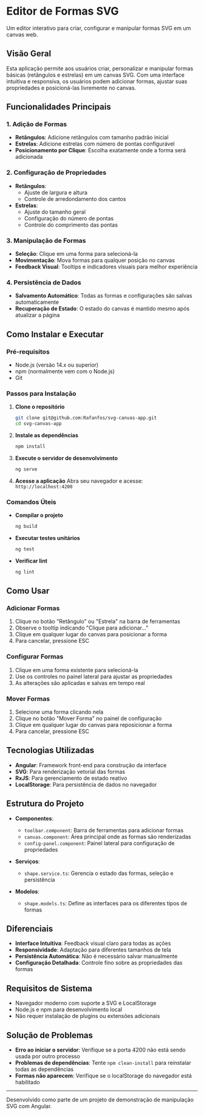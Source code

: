 # Editor de Formas SVG

Um editor interativo para criar, configurar e manipular formas SVG em um canvas web.

## Visão Geral

Esta aplicação permite aos usuários criar, personalizar e manipular formas básicas (retângulos e estrelas) em um canvas SVG. Com uma interface intuitiva e responsiva, os usuários podem adicionar formas, ajustar suas propriedades e posicioná-las livremente no canvas.

## Funcionalidades Principais

### 1. Adição de Formas
- **Retângulos**: Adicione retângulos com tamanho padrão inicial
- **Estrelas**: Adicione estrelas com número de pontas configurável
- **Posicionamento por Clique**: Escolha exatamente onde a forma será adicionada

### 2. Configuração de Propriedades
- **Retângulos**:
  - Ajuste de largura e altura
  - Controle de arredondamento dos cantos
- **Estrelas**:
  - Ajuste do tamanho geral
  - Configuração do número de pontas
  - Controle do comprimento das pontas

### 3. Manipulação de Formas
- **Seleção**: Clique em uma forma para selecioná-la
- **Movimentação**: Mova formas para qualquer posição no canvas
- **Feedback Visual**: Tooltips e indicadores visuais para melhor experiência

### 4. Persistência de Dados
- **Salvamento Automático**: Todas as formas e configurações são salvas automaticamente
- **Recuperação de Estado**: O estado do canvas é mantido mesmo após atualizar a página

## Como Instalar e Executar

### Pré-requisitos
- Node.js (versão 14.x ou superior)
- npm (normalmente vem com o Node.js)
- Git

### Passos para Instalação

1. **Clone o repositório**
   ```bash
   git clone git@github.com:Rafanfos/svg-canvas-app.git
   cd svg-canvas-app
   ```

2. **Instale as dependências**
   ```bash
   npm install
   ```

3. **Execute o servidor de desenvolvimento**
   ```bash
   ng serve
   ```

4. **Acesse a aplicação**
   Abra seu navegador e acesse: `http://localhost:4200`

### Comandos Úteis

- **Compilar o projeto**
  ```bash
  ng build
  ```

- **Executar testes unitários**
  ```bash
  ng test
  ```

- **Verificar lint**
  ```bash
  ng lint
  ```

## Como Usar

### Adicionar Formas
1. Clique no botão "Retângulo" ou "Estrela" na barra de ferramentas
2. Observe o tooltip indicando "Clique para adicionar..."
3. Clique em qualquer lugar do canvas para posicionar a forma
4. Para cancelar, pressione ESC

### Configurar Formas
1. Clique em uma forma existente para selecioná-la
2. Use os controles no painel lateral para ajustar as propriedades
3. As alterações são aplicadas e salvas em tempo real

### Mover Formas
1. Selecione uma forma clicando nela
2. Clique no botão "Mover Forma" no painel de configuração
3. Clique em qualquer lugar do canvas para reposicionar a forma
4. Para cancelar, pressione ESC

## Tecnologias Utilizadas

- **Angular**: Framework front-end para construção da interface
- **SVG**: Para renderização vetorial das formas
- **RxJS**: Para gerenciamento de estado reativo
- **LocalStorage**: Para persistência de dados no navegador

## Estrutura do Projeto

- **Componentes**:
  - `toolbar.component`: Barra de ferramentas para adicionar formas
  - `canvas.component`: Área principal onde as formas são renderizadas
  - `config-panel.component`: Painel lateral para configuração de propriedades

- **Serviços**:
  - `shape.service.ts`: Gerencia o estado das formas, seleção e persistência

- **Modelos**:
  - `shape.models.ts`: Define as interfaces para os diferentes tipos de formas

## Diferenciais

- **Interface Intuitiva**: Feedback visual claro para todas as ações
- **Responsividade**: Adaptação para diferentes tamanhos de tela
- **Persistência Automática**: Não é necessário salvar manualmente
- **Configuração Detalhada**: Controle fino sobre as propriedades das formas

## Requisitos de Sistema

- Navegador moderno com suporte a SVG e LocalStorage
- Node.js e npm para desenvolvimento local
- Não requer instalação de plugins ou extensões adicionais

## Solução de Problemas

- **Erro ao iniciar o servidor**: Verifique se a porta 4200 não está sendo usada por outro processo
- **Problemas de dependências**: Tente `npm clean-install` para reinstalar todas as dependências
- **Formas não aparecem**: Verifique se o localStorage do navegador está habilitado

---

Desenvolvido como parte de um projeto de demonstração de manipulação SVG com Angular.
